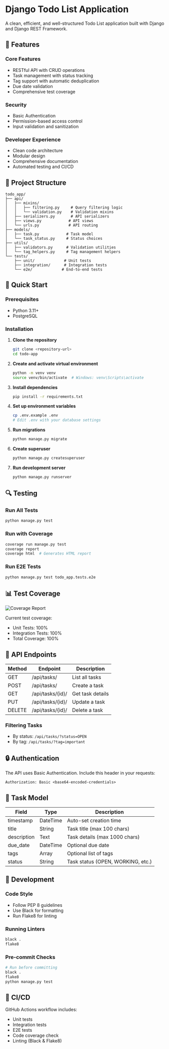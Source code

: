 # Django Todo List Application

A clean, efficient, and well-structured Todo List application built with Django and Django REST Framework.

## 🌟 Features

### Core Features
- RESTful API with CRUD operations
- Task management with status tracking
- Tag support with automatic deduplication
- Due date validation
- Comprehensive test coverage

### Security
- Basic Authentication
- Permission-based access control
- Input validation and sanitization

### Developer Experience
- Clean code architecture
- Modular design
- Comprehensive documentation
- Automated testing and CI/CD

## 📁 Project Structure

```
todo_app/
├── api/
│   ├── mixins/
│   │   ├── filtering.py     # Query filtering logic
│   │   └── validation.py    # Validation mixins
│   ├── serializers.py       # API serializers
│   ├── views.py            # API views
│   └── urls.py             # API routing
├── models/
│   ├── task.py            # Task model
│   └── task_status.py     # Status choices
├── utils/
│   ├── validators.py      # Validation utilities
│   └── tag_helpers.py     # Tag management helpers
└── tests/
    ├── unit/             # Unit tests
    ├── integration/      # Integration tests
    └── e2e/             # End-to-end tests
```

## 🚀 Quick Start

### Prerequisites
- Python 3.11+
- PostgreSQL

### Installation

1. **Clone the repository**
   ```bash
   git clone <repository-url>
   cd todo-app
   ```

2. **Create and activate virtual environment**
   ```bash
   python -m venv venv
   source venv/bin/activate  # Windows: venv\Scripts\activate
   ```

3. **Install dependencies**
   ```bash
   pip install -r requirements.txt
   ```

4. **Set up environment variables**
   ```bash
   cp .env.example .env
   # Edit .env with your database settings
   ```

5. **Run migrations**
   ```bash
   python manage.py migrate
   ```

6. **Create superuser**
   ```bash
   python manage.py createsuperuser
   ```

7. **Run development server**
   ```bash
   python manage.py runserver
   ```

## 🔍 Testing

### Run All Tests
```bash
python manage.py test
```

### Run with Coverage
```bash
coverage run manage.py test
coverage report
coverage html  # Generates HTML report
```

### Run E2E Tests
```bash
python manage.py test todo_app.tests.e2e
```

## 📊 Test Coverage

![Coverage Report](coverage_report.png)

Current test coverage:
- Unit Tests: 100%
- Integration Tests: 100%
- Total Coverage: 100%

## 🔄 API Endpoints

| Method | Endpoint | Description |
|--------|----------|-------------|
| GET    | /api/tasks/ | List all tasks |
| POST   | /api/tasks/ | Create a task |
| GET    | /api/tasks/{id}/ | Get task details |
| PUT    | /api/tasks/{id}/ | Update a task |
| DELETE | /api/tasks/{id}/ | Delete a task |

### Filtering Tasks
- By status: `/api/tasks/?status=OPEN`
- By tag: `/api/tasks/?tag=important`

## 🔒 Authentication

The API uses Basic Authentication. Include this header in your requests:
```
Authorization: Basic <base64-encoded-credentials>
```

## 📝 Task Model

| Field | Type | Description |
|-------|------|-------------|
| timestamp | DateTime | Auto-set creation time |
| title | String | Task title (max 100 chars) |
| description | Text | Task details (max 1000 chars) |
| due_date | DateTime | Optional due date |
| tags | Array | Optional list of tags |
| status | String | Task status (OPEN, WORKING, etc.) |

## 🔧 Development

### Code Style
- Follow PEP 8 guidelines
- Use Black for formatting
- Run Flake8 for linting

### Running Linters
```bash
black .
flake8
```

### Pre-commit Checks
```bash
# Run before committing
black .
flake8
python manage.py test
```

## 🚀 CI/CD

GitHub Actions workflow includes:
- Unit tests
- Integration tests
- E2E tests
- Code coverage check
- Linting (Black & Flake8)
